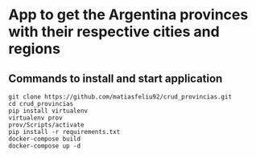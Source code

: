 # App to get the Argentina provinces with their respective cities and regions

## Commands to install and start application

```
git clone https://github.com/matiasfeliu92/crud_provincias.git
cd crud_provincias
pip install virtualenv
virtualenv prov
prov/Scripts/activate
pip install -r requirements.txt
docker-compose build
docker-compose up -d
```